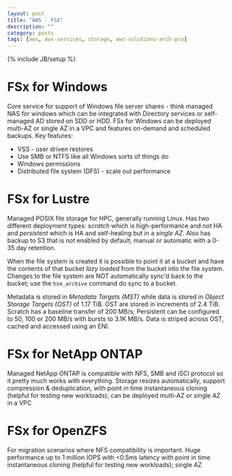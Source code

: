 ```yaml
---
layout: post
title: "AWS - FSX"
description: ""
category: posts
tags: [aws, aws-services, storage, aws-solutions-arch-pro]
---
```

{% include JB/setup %}

# FSx for Windows
Core service for support of Windows file server shares - think managed NAS for windows which can be integrated with Directory services or self-managed AD stored on SDD or HDD. FSx for Windows can be deployed multi-AZ or single AZ in a VPC and features on-demand and scheduled backups. Key features:

* VSS - user driven restores
* Use SMB or NTFS like all Windows sorts of things do
* Windows permissions 
* Distributed file system (DFS) - scale out performance

# FSx for Lustre
Managed POSIX file storage for HPC, generally running Linux. Has two different deployment types: _scratch_ which is high-performance and *not* HA and _persistent_ which is HA and self-healing but in a *single AZ*. Also has backup to S3 that is *not* enabled by default; manual or automatic with a 0-35 day retention. 

When the file system is created it is possible to point it at a bucket and have the contents of that bucket *lazy loaded* from the bucket into the file system. Changes to the file system are NOT automatically sync'd back to the bucket; use the `hsm_archive` command do sync to a bucket.

Metadata is stored in _Metadata Targets (MST)_ while data is stored in _Object Storage Targets (OST)_ of 1.17 TiB. OST are stored in increments of 2.4 TiB. Scratch has a baseline transfer of 200 MB/s; Persistent can be configured to 50, 100 or 200 MB/s with bursts to 3.1K MB/s. Data is striped across OST, cached and accessed using an ENI.

# FSx for NetApp ONTAP
Managed NetApp ONTAP is compatible with NFS, SMB and iSCI protocol so it pretty much works with everything. Storage resizes automatically, support compression &amp; deduplication, with point in time instantaneous cloning (helpful for testing new workloads); can be deployed multi-AZ or single AZ in a VPC

# FSx for OpenZFS
For migration scenarios where NFS compatibility is important. Huge performance up to 1 million IOPS with <0.5ms latency with point in time instantaneous cloning (helpful for testing new workloads); single AZ